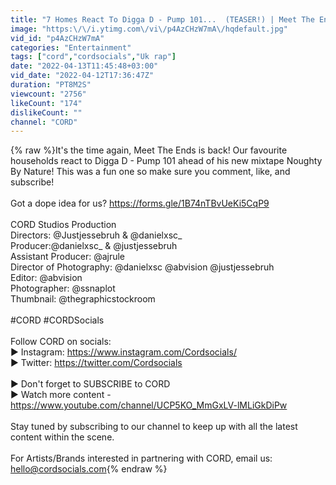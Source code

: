 ```yaml
---
title: "7 Homes React To Digga D - Pump 101...  (TEASER!) | Meet The Ends!"
image: "https:\/\/i.ytimg.com\/vi\/p4AzCHzW7mA\/hqdefault.jpg"
vid_id: "p4AzCHzW7mA"
categories: "Entertainment"
tags: ["cord","cordsocials","Uk rap"]
date: "2022-04-13T11:45:48+03:00"
vid_date: "2022-04-12T17:36:47Z"
duration: "PT8M2S"
viewcount: "2756"
likeCount: "174"
dislikeCount: ""
channel: "CORD"
---
```

{% raw %}It's the time again, Meet The Ends is back! Our favourite households react to Digga D - Pump 101 ahead of his new mixtape Noughty By Nature! This was a fun one so make sure you comment, like, and subscribe! <br /><br />Got a dope idea for us? <a rel="nofollow" target="blank" href="https://forms.gle/1B74nTBvUeKi5CqP9">https://forms.gle/1B74nTBvUeKi5CqP9</a><br /><br />CORD Studios Production <br />Directors: @Justjessebruh &amp; @danielxsc_  <br />Producer:@danielxsc_ &amp; @justjessebruh<br />Assistant Producer: @ajrule <br />Director of Photography: @danielxsc @abvision @justjessebruh<br />Editor: @abvision<br />Photographer: @ssnaplot<br />Thumbnail: @thegraphicstockroom<br /><br />#CORD #CORDSocials<br /><br />Follow CORD on socials:<br />► Instagram: <a rel="nofollow" target="blank" href="https://www.instagram.com/Cordsocials/">https://www.instagram.com/Cordsocials/</a><br />► Twitter: <a rel="nofollow" target="blank" href="https://twitter.com/Cordsocials">https://twitter.com/Cordsocials</a><br /><br />► Don't forget to SUBSCRIBE to CORD <br />► Watch more content - <a rel="nofollow" target="blank" href="https://www.youtube.com/channel/UCP5KO_MmGxLV-lMLiGkDiPw">https://www.youtube.com/channel/UCP5KO_MmGxLV-lMLiGkDiPw</a><br /><br />Stay tuned by subscribing to our channel to keep up with all the latest content within the scene.<br /><br />For Artists/Brands interested in partnering with CORD, email us:<br />hello@cordsocials.com{% endraw %}
